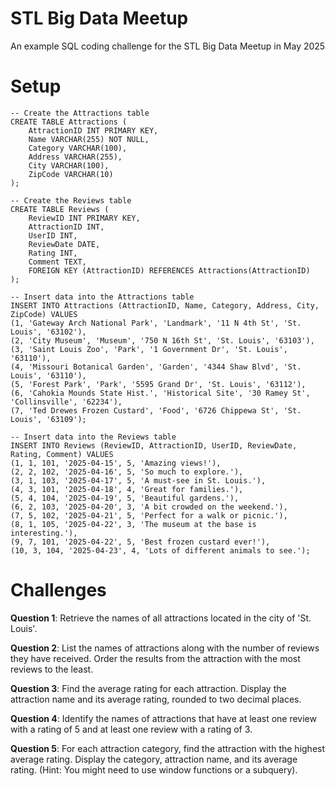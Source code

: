# STL Big Data Meetup
An example SQL coding challenge for the STL Big Data Meetup in May 2025

# Setup
```
-- Create the Attractions table
CREATE TABLE Attractions (
    AttractionID INT PRIMARY KEY,
    Name VARCHAR(255) NOT NULL,
    Category VARCHAR(100),
    Address VARCHAR(255),
    City VARCHAR(100),
    ZipCode VARCHAR(10)
);

-- Create the Reviews table
CREATE TABLE Reviews (
    ReviewID INT PRIMARY KEY,
    AttractionID INT,
    UserID INT,
    ReviewDate DATE,
    Rating INT,
    Comment TEXT,
    FOREIGN KEY (AttractionID) REFERENCES Attractions(AttractionID)
);

-- Insert data into the Attractions table
INSERT INTO Attractions (AttractionID, Name, Category, Address, City, ZipCode) VALUES
(1, 'Gateway Arch National Park', 'Landmark', '11 N 4th St', 'St. Louis', '63102'),
(2, 'City Museum', 'Museum', '750 N 16th St', 'St. Louis', '63103'),
(3, 'Saint Louis Zoo', 'Park', '1 Government Dr', 'St. Louis', '63110'),
(4, 'Missouri Botanical Garden', 'Garden', '4344 Shaw Blvd', 'St. Louis', '63110'),
(5, 'Forest Park', 'Park', '5595 Grand Dr', 'St. Louis', '63112'),
(6, 'Cahokia Mounds State Hist.', 'Historical Site', '30 Ramey St', 'Collinsville', '62234'),
(7, 'Ted Drewes Frozen Custard', 'Food', '6726 Chippewa St', 'St. Louis', '63109');

-- Insert data into the Reviews table
INSERT INTO Reviews (ReviewID, AttractionID, UserID, ReviewDate, Rating, Comment) VALUES
(1, 1, 101, '2025-04-15', 5, 'Amazing views!'),
(2, 2, 102, '2025-04-16', 5, 'So much to explore.'),
(3, 1, 103, '2025-04-17', 5, 'A must-see in St. Louis.'),
(4, 3, 101, '2025-04-18', 4, 'Great for families.'),
(5, 4, 104, '2025-04-19', 5, 'Beautiful gardens.'),
(6, 2, 103, '2025-04-20', 3, 'A bit crowded on the weekend.'),
(7, 5, 102, '2025-04-21', 5, 'Perfect for a walk or picnic.'),
(8, 1, 105, '2025-04-22', 3, 'The museum at the base is interesting.'),
(9, 7, 101, '2025-04-22', 5, 'Best frozen custard ever!'),
(10, 3, 104, '2025-04-23', 4, 'Lots of different animals to see.');
```

# Challenges

**Question 1**: Retrieve the names of all attractions located in the city of 'St. Louis'.

**Question 2**: List the names of attractions along with the number of reviews they have received. Order the results from the attraction with the most reviews to the least.

**Question 3**: Find the average rating for each attraction. Display the attraction name and its average rating, rounded to two decimal places.

**Question 4**: Identify the names of attractions that have at least one review with a rating of 5 and at least one review with a rating of 3.

**Question 5**: For each attraction category, find the attraction with the highest average rating. Display the category, attraction name, and its average rating. (Hint: You might need to use window functions or a subquery).
